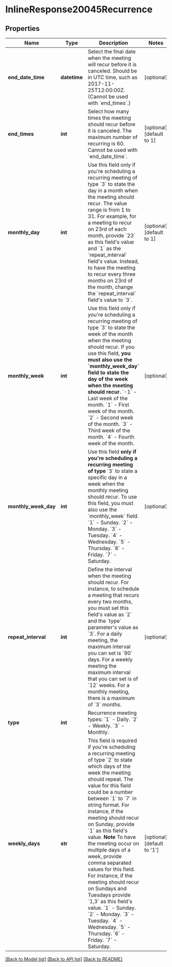# InlineResponse20045Recurrence

## Properties
Name | Type | Description | Notes
------------ | ------------- | ------------- | -------------
**end_date_time** | **datetime** | Select the final date when the meeting will recur before it is canceled. Should be in UTC time, such as 2017-11-25T12:00:00Z. (Cannot be used with &#x60;end_times&#x60;.) | [optional] 
**end_times** | **int** | Select how many times the meeting should recur before it is canceled. The maximum number of recurring is 60. Cannot be used with &#x60;end_date_time&#x60;. | [optional] [default to 1]
**monthly_day** | **int** | Use this field only if you&#x27;re scheduling a recurring meeting of type &#x60;3&#x60; to state the day in a month when the meeting should recur. The value range is from 1 to 31.  For example, for a meeting to recur on 23rd of each month, provide &#x60;23&#x60; as this field&#x27;s value and &#x60;1&#x60; as the &#x60;repeat_interval&#x60; field&#x27;s value. Instead, to have the meeting to recur every three months on 23rd of the month, change the &#x60;repeat_interval&#x60; field&#x27;s value to &#x60;3&#x60;. | [optional] [default to 1]
**monthly_week** | **int** | Use this field only if you&#x27;re scheduling a recurring meeting of type &#x60;3&#x60; to state the week of the month when the meeting should recur. If you use this field, **you must also use the &#x60;monthly_week_day&#x60; field to state the day of the week when the meeting should recur.**     &#x60;-1&#x60; - Last week of the month.    &#x60;1&#x60; - First week of the month.    &#x60;2&#x60; - Second week of the month.    &#x60;3&#x60; - Third week of the month.    &#x60;4&#x60; - Fourth week of the month. | [optional] 
**monthly_week_day** | **int** | Use this field **only if you&#x27;re scheduling a recurring meeting of type** &#x60;3&#x60; to state a specific day in a week when the monthly meeting should recur. To use this field, you must also use the &#x60;monthly_week&#x60; field.       &#x60;1&#x60; - Sunday.    &#x60;2&#x60; - Monday.    &#x60;3&#x60; - Tuesday.    &#x60;4&#x60; -  Wednesday.    &#x60;5&#x60; - Thursday.    &#x60;6&#x60; - Friday.    &#x60;7&#x60; - Saturday. | [optional] 
**repeat_interval** | **int** | Define the interval when the meeting should recur. For instance, to schedule a meeting that recurs every two months, you must set this field&#x27;s value as &#x60;2&#x60; and the &#x60;type&#x60; parameter&#x27;s value as &#x60;3&#x60;.   For a daily meeting, the maximum interval you can set is &#x60;90&#x60; days. For a weekly meeting the maximum interval that you can set is  of &#x60;12&#x60; weeks. For a monthly meeting, there is a maximum of &#x60;3&#x60; months.   | [optional] 
**type** | **int** | Recurrence meeting types:    &#x60;1&#x60; - Daily.    &#x60;2&#x60; - Weekly.    &#x60;3&#x60; - Monthly. | 
**weekly_days** | **str** | This field is required if you&#x27;re scheduling a recurring meeting of type &#x60;2&#x60; to state which days of the week the meeting should repeat.           The value for this field could be a number between &#x60;1&#x60; to &#x60;7&#x60; in string format. For instance, if the meeting should recur on Sunday, provide &#x60;1&#x60; as this field&#x27;s value.         **Note** To have the meeting occur on multiple days of a week, provide comma separated values for this field. For instance, if the meeting should recur on Sundays and Tuesdays provide &#x60;1,3&#x60; as this field&#x27;s value.    &#x60;1&#x60;  - Sunday.     &#x60;2&#x60; - Monday.    &#x60;3&#x60; - Tuesday.    &#x60;4&#x60; -  Wednesday.    &#x60;5&#x60; -  Thursday.    &#x60;6&#x60; - Friday.    &#x60;7&#x60; - Saturday. | [optional] [default to '1']

[[Back to Model list]](../README.md#documentation-for-models) [[Back to API list]](../README.md#documentation-for-api-endpoints) [[Back to README]](../README.md)

